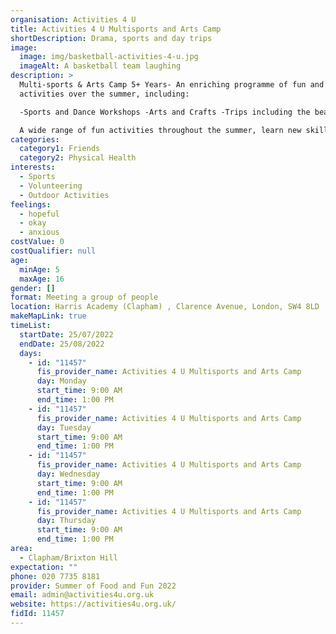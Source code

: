 ```yaml
---
organisation: Activities 4 U
title: Activities 4 U Multisports and Arts Camp
shortDescription: Drama, sports and day trips
image:
  image: img/basketball-activities-4-u.jpg
  imageAlt: A basketball team laughing
description: >
  Multi-sports & Arts Camp 5+ Years- An enriching programme of fun and engaging
  activities over the summer, including:

  -Sports and Dance Workshops -Arts and Crafts -Trips including the beach, theatre and more! -Drama workshops -Team games

  A wide range of fun activities throughout the summer, learn new skills, gain new experiences and meet new friends!
categories:
  category1: Friends
  category2: Physical Health
interests:
  - Sports
  - Volunteering
  - Outdoor Activities
feelings:
  - hopeful
  - okay
  - anxious
costValue: 0
costQualifier: null
age:
  minAge: 5
  maxAge: 16
gender: []
format: Meeting a group of people
location: Harris Academy (Clapham) , Clarence Avenue, London, SW4 8LD
makeMapLink: true
timeList:
  startDate: 25/07/2022
  endDate: 25/08/2022
  days:
    - id: "11457"
      fis_provider_name: Activities 4 U Multisports and Arts Camp
      day: Monday
      start_time: 9:00 AM
      end_time: 1:00 PM
    - id: "11457"
      fis_provider_name: Activities 4 U Multisports and Arts Camp
      day: Tuesday
      start_time: 9:00 AM
      end_time: 1:00 PM
    - id: "11457"
      fis_provider_name: Activities 4 U Multisports and Arts Camp
      day: Wednesday
      start_time: 9:00 AM
      end_time: 1:00 PM
    - id: "11457"
      fis_provider_name: Activities 4 U Multisports and Arts Camp
      day: Thursday
      start_time: 9:00 AM
      end_time: 1:00 PM
area:
  - Clapham/Brixton Hill
expectation: ""
phone: 020 7735 8181
provider: Summer of Food and Fun 2022
email: admin@activities4u.org.uk
website: https://activities4u.org.uk/
fidId: 11457
---
```

